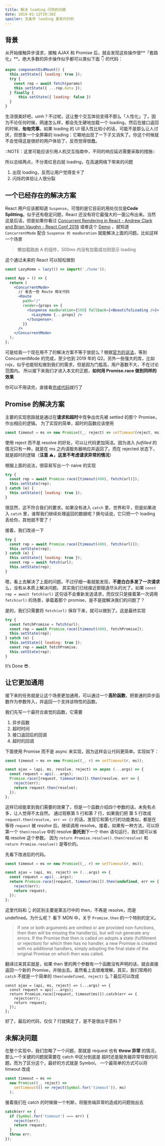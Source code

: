 ```yaml
---
title: 解决 loading 闪烁的问题
date: 2019-01-12T19:30Z
spoiler: 无条件 loading 是有代价的
---
```


## 背景

从开始接触异步请求，接触 AJAX 和 Promise 后，就会发现这些操作很**「套路化」**。绝大多数的异步操作似乎都可以类似下面 👇 的代码：

```jsx
async componentDidMount() {
  this.setState({ loading: true });
  try {
    const rep = await fetch(params)
    this.setState({ ...rep.data });
  } finally {
	  this.setState({ loading: false })
  }
}
```

生活很美好吧，umh？不过呢，这让整个交互体验变得不那么「人性化」了。因为不论任何时候，网速怎么样，都会先生硬地加载一个 loading，然后在接口返回的时候，**匆匆完事**。如果 loading 的 UI 侵入性比较小的话，可能不是那么让人讨厌，但想象一个全屏幕的 loading：它唰地出现了一下子又消失了。你这个时候就不会觉得这是很好的用户体验了，反而觉得很蠢。

::NOTE：这里可能应该引用人机交互指南中，不同的响应延迟需要采取的措施::

所以总结两点，不分青红皂白就 loading，在高速网络下带来的问题

1. 出现 loading，反而让用户觉得变卡了
2. 闪烁的体验让人很分裂

## 一个已经存在的解决方案

React 用户应该都知道 `Suspense`，可惜的是它目前的用处仅仅是**Code Splitting**。似乎还有稳定问题，React 还没有将它最强大的一面公布出来。当然这是后话，但是如果你看过
[Concurrent Rendering in React - Andrew Clark and Brian Vaughn - React Conf 2018](https://www.youtube.com/watch?v=ByBPyMBTzM0&t=1368s) 或者这个 [Demo](https://github.com/facebook/react/tree/master/fixtures/unstable-async/suspense) ，就知道 `ConcurrentMode` 配合 `Suspense 的 maxDuration` 就能解决上面的问题。比如这样一个场景

> 懒加载路由 A 的组件，500ms 内没有加载成功则显示 loading

这个通过未来的 React 可以轻松做到

```jsx
const LazyHome = lazy(() => import('./home'));

const App = () => {
  return (
    <ConcurrentMode>
      // 省去一些 Route 相关代码
      <Route
        path="/"
        render={props => {
          <Suspense maxDuration={500} fallback={<BeautifulLoading />}>
            <LazyHome {...props} />
          </Suspense>;
        }}
      />
    </ConcurrentMode>
  );
};
```

可是给我一个现在用不了的解决方案不等于放屁么？根据[官方的说法](https://reactjs.org/blog/2018/11/27/react-16-roadmap.html#tldr)，等到 ConcurrentMode 的完成，至少也到 2019 年的 Q2。另外一些强大的库，比如 rxjs，似乎也能轻松做到我们的需求，但是因为门槛高，用户基数不大，不在讨论范围内。
所以接下来我们才进入本文的正题，**如何用 Promise.race 做到同样的效果**

你可以不用读完，直接看[完成代码](https://codesandbox.io/s/kxzxnnj8vr)就行了

## Promise 的解决方案

主要的实现思路就是通过在**请求和超时**中竞争出优先被 settled 的那个 Promise，作出相应的逻辑。
为了实现的简单，超时的函数应该使用

```js
const timeout = ms => new Promise((_, reject) => setTimeout(reject, ms));
```

使用 reject 而不是 resolve 的好处，可以让代码更加简洁。因为进入 _fulfilled_ 的情况只有一种，就是在 ms 之内请服务器响应并返回了。而在 rejected 状态下，就是超时的逻辑（**注意 ⚠️，这里不考虑请求异常的情况**）

根据上面的说法，很容易写出一个 naive 的实现

```js
try {
  const rep = await Promise.race([timeout(400), fetch(url)]);
  this.setState(rep);
} catch (e) {
  this.setState({ loading: true });
}
```

很显然，这不符合我们的要求。如果没有进入 `catch` 里，世界和平，但是如果进入 `catch` 里，谁帮我们继续处理返回的数据呢？换句话说，它只把一个 loading 丢给你，其他就不管了！

接着，我们改进一下

```js
try {
  const rep = await Promise.race([timeout(400), fetch(url)]);
  this.setState(rep);
} catch (e) {
  this.setState({ loading: true });
  const rep = await fetch(url);
  this.setState(rep);
}
```

嗯，看上去解决了上面的问题。不过仔细一看就能发现，**不是白白多发了一次请求**么，没有从本质上解决问题。
其实我们已经接近那隧道尽头的光了。如果 `const rep = await fetch(url)` 这句话不会重新发送请求，而仅仅只是接着第一次调用 `fetch(url)` 的场景，承载着那个 promise，是不是就解决我们的问题了？

是的，我们只需要将 `fetch(url)` 保存下来，就可以做到了。这是最终实现

```js
try {
  const fetchPromise = fetch(url);
  const rep = await Promise.race([timeout(400), fetchPromise]);
  this.setState(rep);
} catch (e) {
  this.setState({ loading: true });
  const rep = await fetchPromise;
  this.setState(rep);
}
```

It’s Done 😎.

## 让它更加通用

接下来的任务就是让这个场景更加通用，可以通过一个**高阶函数**，把普通的异步函数作为参数传入，并返回一个支持该特性的函数。

我们先写一个最符合直觉的函数，它需要

1. 异步函数
2. 超时时间
3. 接口返回后的回调
4. 超时的回调

下面使用 Promise 而不是 async 来实现，因为这样会让代码更简单。实现如下：

```jsx
const timeout = ms => new Promise((_, r) => setTimeout(r, ms));

const ajax = (api, ms, resolve, reject) => async (...args) => {
  const request = api(...args);
  Promise.race([request, timeout(ms)]).then(resolve, err => {
    reject(err);
    return request.then(resolve);
  });
};
```

这样已经能拿到我们需要的效果了，但是一个函数介绍四个参数的话，未免有点多，让人觉得不太自然。
通过观察第 5 行和第 7 行，如果我们把 第 5 行改成 `request.then(resolve, err => {)` 的话，发现它和第七行的功能类似，都是在等待 `request` 被 _resolve_ 后，继续调用 resolve。接着，如果有一种方法，可以将第一个 `then(resolve` 中的 resolve **委托到**下一个 then 语句运行，我们就可以省略 resolve 这个参数。
因为 `return Promise.resolve().then(resolve)` 和 `return Promise.resolve()` 是等价的。

先看下改进后的代码。

```jsx
const timeout = ms => new Promise((_, r) => setTimeout(r, ms));

const ajax = (api, ms, reject) => (...args) => {
  const request = api(...args);
  return Promise.race([request, timeout(ms)]).then(undefined, err => {
    reject(err);
    return request;
  });
};
```

这里代码和 👆 的区别主要是第五行中的 then，不再是 resolve，而是 undefined。为什么呢？
看下 MDN 中，关于 `Promise.then` 的一个特别的定义。

> If one or both arguments are omitted or are provided non-functions, then then will be missing the handler(s), but will not generate any errors. If the Promise that then is called on adopts a state (fulfillment or rejection) for which then has no handler, a new Promise is created with no additional handlers, simply adopting the final state of the original Promise on which then was called.

翻译过来其实就是，如果 then 里的两个参数有一个函数没有声明的话，就会直接返回一个新的 Promise，并抛出去。虽然看上去很难理解，其实，我们常用的 `catch` 不就是一个简单的 `then(undefined, reject)` 么？最后可以改成

```
const ajax = (api, ms, reject) => (...args) => {
  const request = api(...args);
  return Promise.race([request, timeout(ms)]).catch(err => {
    reject(err);
    return request;
  });
};
```

好了，最后的代码，仅仅 7 行就搞定了，是不是很出乎意料？

## 未解决问题

在整个实现中，我们忽略了一个问题，那就是 request 也有 **throw 异常** 的情况，那么一个关键的问题就需要在 catch 中区分到底是 超时还是服务器异常导致的问题。而为了区分这个，最好的方式就是 Symbol。
一个最简单的方式可以将 timeout 改成

```js
const timeout = ms =>
  new Promise((_, reject) =>
    setTimeout(() => reject(Symbol.for('timeout')), ms)
  );
```

接着我们在 catch 的时候做一个判断，将服务端异常的造成的问题抛出去

```js
catch(err => {
  if (Symbol.for('timeout') === err) {
    reject(err);
    return request;
  }
  throw err;
});
```
